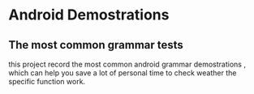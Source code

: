 #  Android Demostrations
## The most common grammar tests 

this project  record the most common android grammar demostrations ,
which can help you save a lot of personal time  to check weather the specific function work.


